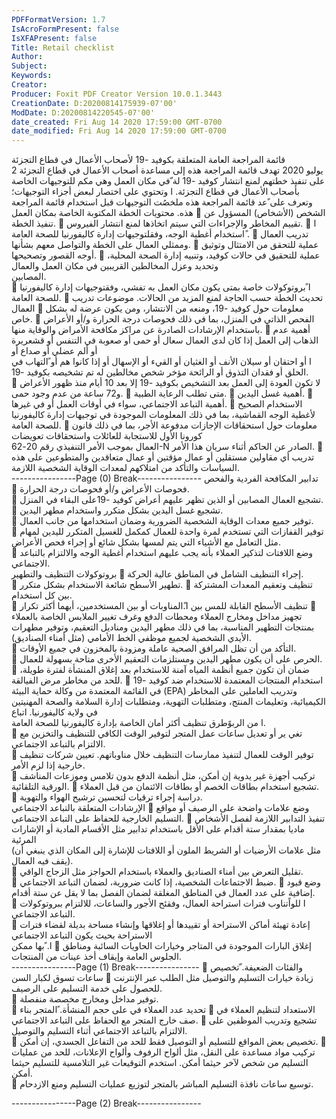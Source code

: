 ```yaml
---
PDFFormatVersion: 1.7
IsAcroFormPresent: false
IsXFAPresent: false
Title: Retail checklist
Author: 
Subject: 
Keywords: 
Creator: 
Producer: Foxit PDF Creator Version 10.0.1.3443
CreationDate: D:20200814175939-07'00'
ModDate: D:20200814220545-07'00'
date_created: Fri Aug 14 2020 17:59:00 GMT-0700
date_modified: Fri Aug 14 2020 17:59:00 GMT-0700
---
```

قائمة المراجعة العامة المتعلقة بكوفيد -19
لأصحاب الأعمال في قطاع التجزئة  
2 يوليو 2020
تهدف قائمة المراجعة هذه إلى مساعدة أصحاب الأعمال في قطاع التجزئة على تنفيذ خطتهم لمنع انتشار كوفيد -19  لة  ّفي مكان العمل وهي مكم
للتوجيهات الخاصة بأصحاب الأعمال في قطاع التجزئة. ا وتحتوي على اختصار لبعض أجزاء التوجيهات؛ وتعرف على  ًعد قائمة المراجعة هذه ملخصُت
التوجيهات قبل استخدام قائمة المراجعة هذه. 
محتويات الخطة المكتوبة الخاصة بمكان العمل
 الشخص (الأشخاص) المسؤول عن تنفيذ الخطة. 
 تقييم المخاطر والإجراءات التي سيتم اتخاذها لمنع انتشار الفيروس.
 ا ًاستخدام أغطية الوجه، وفقلتوجيهات إدارة كاليفورنيا للصحة العامة .
 تدريب العمال وممثلي العمال على الخطة والتواصل معهم بشأنها. 
 عملية للتحقق من الامتثال وتوثيق أوجه القصور وتصحيحها. 
 عملية للتحقيق في حالات كوفيد، وتنبيه إدارة الصحة المحلية، وتحديد وعزل المخالطين القريبين في مكان العمل والعمال  
المصابين.  
 ا ًبروتوكولات خاصة بمتى يكون مكان العمل به تفشي، وفقتوجيهات إدارة كاليفورنيا للصحة العامة.
 تحديث الخطة حسب الحاجة لمنع المزيد من الحالات. 
موضوعات تدريب العمال 
 معلومات حول كوفيد -19، ومنعه من الانتشار، ومن يكون عرضة له بشكل خاص. 
 الفحص الذاتي في المنزل، بما في ذلك فحوصات درجة الحرارة و/أو الأعراض باستخدام الإرشادات الصادرة عن مراكز 
مكافحة الأمراض والوقاية منها. 
 أهمية عدم الذهاب إلى العمل إذا كان لدى العمال سعال أو حمى أو صعوبة في التنفس أو قشعريرة أو ألم عضلي أو صداع أو  
ا أو احتقان أو سيلان الأنف أو الغثيان أو القيء أو الإسهال أو إذا كانوا هم أو  ًالتهاب في الحلق أو فقدان التذوق أو الرائحة مؤخر
شخص مخالطين له تم تشخيصه بكوفيد -19.  
 لا تكون العودة إلى العمل بعد التشخيص بكوفيد -19 إلا بعد 10 أيام منذ ظهور الأعراض و72 ساعة من عدم وجود حمى. 
 متى تطلب الرعاية الطبية. 
 أهمية غسل اليدين.
 أهمية التباعد الاجتماعي، سواء في أوقات العمل أو في غيرها.
 الاستخدام الصحيح لأغطية الوجه القماشية، بما في ذلك المعلومات الموجودة في توجيهات إدارة كاليفورنيا للصحة العامة.
 معلومات حول استحقاقات الإجازات مدفوعة الأجر، بما في ذلك  قانون كورونا الأول للاستجابة للعائلات واستحقاقات تعويضات  
العمال بموجب الأمر التنفيذي رقم  20-62-N الصادر عن الحاكم أثناء سريان هذا الأمر. 
 تدريب أي مقاولين مستقلين أو عمال مؤقتين أو عمال متعاقدين والمتطوعين على هذه السياسات والتأكد من امتلاكهم لمعدات 
الوقاية الشخصية اللازمة.  
----------------Page (0) Break----------------
تدابير المكافحة الفردية والفحص  
 فحوصات الأعراض و/أو فحوصات درجة الحرارة.  
 تشجيع العمال المصابين أو الذين تظهر عليهم أعراض كوفيد -19على البقاء في المنزل.  
 تشجيع غسل اليدين بشكل متكرر واستخدام مطهر اليدين.  
 توفير جميع معدات الوقاية الشخصية الضرورية وضمان استخدامها من جانب العمال.  
 توفير القفازات التي تستخدم لمرة واحدة للعمال كمكمل للغسيل المتكرر لليدين لمهام مثل التعامل مع الأشياء التي يتم لمسها بشكل 
شائع أو إجراء فحص الأعراض.  
 وضع اللافتات لتذكير العملاء بأنه يجب عليهم استخدام أغطية الوجه والالتزام بالتباعد الاجتماعي.  
بروتوكولات التنظيف والتطهير 
 إجراء التنظيف الشامل في المناطق عالية الحركة.  
 تطهير الأسطح شائعة الاستخدام بشكل متكرر. 
 تنظيف وتعقيم المعدات المشتركة بين كل استخدام.  
 تنظيف الأسطح القابلة للمس بين ا.ًالمناوبات أو بين المستخدمين، أيهما أكثر تكرار 
 تجهيز مداخل ومخارج العملاء ومحطات الدفع وغرف تغيير الملابس الخاصة بالعملاء بمنتجات التطهير المناسبة، بما في ذلك 
مطهر اليدين ومناديل التعقيم، وتوفير مطهرات الأيدي الشخصية لجميع موظفي الخط الأمامي (مثل أمناء الصناديق).  
 التأكد من أن تظل المرافق الصحية عاملة ومزودة بالمخزون في جميع الأوقات.  
 الحرص على أن يكون مطهر اليدين ومستلزمات التعقيم الأخرى متاحة بسهولة للعمال.  
 ضمان أن تكون جميع أنظمة المياه آمنة للاستخدام بعد إغلاق المنشأة لفترة طويلة، للحد من مخاطر مرض الفيالقة. 
 استخدام المنتجات المعتمدة للاستخدام ضد كوفيد  -19  في القائمة المعتمدة من وكالة حماية البيئة (EPA) وتدريب العاملين على 
المخاطر الكيميائية، وتعليمات المنتج، ومتطلبات التهوية، ومتطلبات إدارة السلامة والصحة المهنيتين في ولاية كاليفورنيا. اتباع  
ا من الربوًطرق تنظيف أكثر أمان الخاصة بإدارة كاليفورنيا للصحة العامة.  
 تغي ير أو تعديل ساعات عمل المتجر لتوفير الوقت الكافي للتنظيف والتخزين مع الالتزام بالتباعد الاجتماعي.  
 توفير الوقت للعمال لتنفيذ ممارسات التنظيف خلال مناوباتهم. تعيين شركات تنظيف خارجية إذا لزم الأمر.  
 تركيب أجهزة غير يدوية إن أمكن، مثل أنظمة الدفع بدون تلامس وموزعات المناشف الورقية التلقائية. 
 تشجيع استخدام بطاقات الخصم أو بطاقات الائتمان من قبل العملاء. 
 دراسة إجراء ترقيات لتحسين ترشيح الهواء والتهوية.  
الإرشادات المتعلقة بالتباعد الاجتماعي 
 وضع علامات واضحة على الرصيف أو مواقع التسليم الخارجية للحفاظ على التباعد الاجتماعي. 
 تنفيذ التدابير اللازمة لفصل الأشخاص ماديا بمقدار ستة أقدام على الأقل باستخدام تدابير مثل الأقسام المادية أو الإشارات المرئية  
(مثل علامات الأرضيات أو الشريط الملون أو اللافتات للإشارة إلى المكان الذي ينبغي أن يقف فيه العمال).  
 تقليل التعرض بين أمناء الصناديق والعملاء باستخدام الحواجز مثل الزجاج الواقي.  
 ضبط الاجتماعات الشخصية، إذا كانت ضرورية، لضمان التباعد الاجتماعي. 
 وضع قيود إضافية على عدد العمال في المناطق المغلقة لضمان الفصل بما لا يقل عن ستة أقدام.  
 ا للواًتناوب فترات استراحة العمال، وفقئح الأجور والساعات، للالتزام ببروتوكولات التباعد الاجتماعي.  
 إعادة تهيئة أماكن الاستراحة أو تقييدها أو إغلاقها وإنشاء مساحة بديلة لقضاء فترات الاستراحة بحيث يكون التباعد الاجتماعي  
ا. ًبها ممكن 
 إغلاق البارات الموجودة في المتاجر وخيارات الحاويات السائبة ومناطق الجلوس العامة وإيقاف أخذ عينات من المنتجات.  
----------------Page (1) Break----------------
  والفئات الضعيفة. ّتخصيص ساعات تسوق لكبار السن 
 زيادة خيارات التسليم والتوصيل مثل الطلب عبر الإنترنت للحصول على خدمة التسليم على الرصيف.  
 توفير مداخل ومخارج مخصصة منفصلة.  
 تحديد عدد العملاء في  على حجم المنشأة. ًالمتجر بناء 
 الاستعداد لتنظيم العملاء في صف خارج المتجر مع الحفاظ على التباعد الاجتماعي. 
 تشجيع وتدريب الموظفين على الالتزام بالتباعد الاجتماعي أثناء التسليم والتوصيل.  
 تخصيص بعض المواقع للتسليم أو التوصيل فقط للحد من التفاعل الجسدي، إن أمكن. 
 تركيب مواد مساعدة على النقل، مثل ألواح الرفوف وألواح الإعلانات، للحد من عمليات التسليم من شخص لآخر حيثما أمكن. 
استخدم التوقيعات غير التلامسية للتسليم حيثما أمكن.  
 توسيع ساعات نافذة التسليم المباشر بالمتجر لتوزيع عمليات التسليم ومنع الازدحام.  
 
 
----------------Page (2) Break----------------

